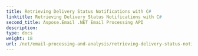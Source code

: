 ```yaml
---
title: Retrieving Delivery Status Notifications with C#
linktitle: Retrieving Delivery Status Notifications with C#
second_title: Aspose.Email .NET Email Processing API
description: 
type: docs
weight: 18
url: /net/email-processing-and-analysis/retrieving-delivery-status-notifications-with-csharp/
---
```


